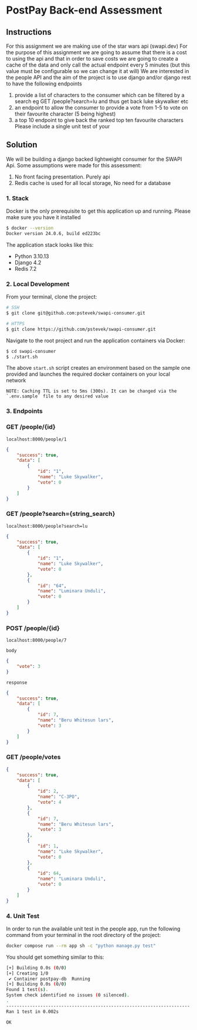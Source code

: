 # PostPay Back-end Assessment

## Instructions
For this assignment we are making use of the star wars api (swapi.dev)
For the purpose of this assignment we are going to assume that there is a cost to using the api and
that in order to save costs we are going to create a cache of the data and only call the actual
endpoint every 5 minutes (but this value must be configurable so we can change it at will)
We are interested in the people API and the aim of the project is to use django and/or django rest to
have the following endpoints
1. provide a list of characters to the consumer which can be filtered by a search eg
GET /people?search=lu
and thus get back luke skywalker etc
2. an endpoint to allow the consumer to provide a vote from 1-5 to vote on their favourite character
(5 being highest)
3. a top 10 endpoint to give back the ranked top ten favourite characters
Please include a single unit test of your

## Solution
We will be building a django backed lightweight consumer for the SWAPI Api.
Some assumptions were made for this assessment:
1. No front facing presentation. Purely api
2. Redis cache is used for all local storage, No need for a database

### 1. Stack
Docker is the only prerequisite to get this application up and running.
Please make sure you have it installed
```bash
$ docker --version
Docker version 24.0.6, build ed223bc
```

The application stack looks like this:

- Python 3.10.13
- Django 4.2
- Redis 7.2

### 2. Local Development

From your terminal, clone the project:
```bash
# SSH
$ git clone git@github.com:pstevek/swapi-consumer.git

# HTTPS
$ git clone https://github.com/pstevek/swapi-consumer.git
```

Navigate to the root project and run the application containers via Docker:
```bash
$ cd swapi-consumer
$ ./start.sh
```

The above `start.sh` script creates an environment based on the sample one provided and launches the required docker containers on your local network
```
NOTE: Caching TTL is set to 5ms (300s). It can be changed via the `.env.sample` file to any desired value
```

### 3. Endpoints

### GET /people/{id}
`localhost:8000/people/1`
```json
{
    "success": true,
    "data": [
        {
            "id": "1",
            "name": "Luke Skywalker",
            "vote": 0
        }
    ]
}
```

### GET /people?search={string_search}
`localhost:8000/people?search=lu`
````json
{
    "success": true,
    "data": [
        {
            "id": "1",
            "name": "Luke Skywalker",
            "vote": 0
        },
        {
            "id": "64",
            "name": "Luminara Unduli",
            "vote": 0
        }
    ]
}
````

### POST /people/{id}
`localhost:8000/people/7`

`body`
````json
{
    "vote": 3
}
````

`response`
```json
{
    "success": true,
    "data": [
        {
            "id": 7,
            "name": "Beru Whitesun lars",
            "vote": 3
        }
    ]
}
```

### GET /people/votes
````json
{
    "success": true,
    "data": [
        {
            "id": 2,
            "name": "C-3PO",
            "vote": 4
        },
        {
            "id": 7,
            "name": "Beru Whitesun lars",
            "vote": 3
        },
        {
            "id": 1,
            "name": "Luke Skywalker",
            "vote": 0
        },
        {
            "id": 64,
            "name": "Luminara Unduli",
            "vote": 0
        }
    ]
}
````


### 4. Unit Test
In order to run the available unit test in the people app, run the following command from your terminal in the root directory of the project:
```bash
docker compose run --rm app sh -c "python manage.py test"
```
You should get something similar to this:
```bash
[+] Building 0.0s (0/0)                                                                                                                                                                        docker:desktop-linux
[+] Creating 1/0
 ✔ Container postpay-db  Running                                                                                                                                                                               0.0s
[+] Building 0.0s (0/0)                                                                                                                                                                        docker:desktop-linux
Found 1 test(s).
System check identified no issues (0 silenced).
.
----------------------------------------------------------------------
Ran 1 test in 0.002s

OK
```